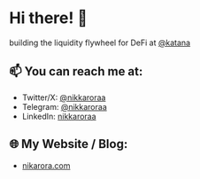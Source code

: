 # Hi there! 👋

building the liquidity flywheel for DeFi at [@katana](https://katana.network/)

## 📫 You can reach me at:

- Twitter/X: [@nikkaroraa](https://twitter.com/nikkaroraa)
- Telegram: [@nikkaroraa](https://t.me/nikkaroraa)
- LinkedIn: [nikkaroraa](https://www.linkedin.com/in/nikkaroraa/)

## 🌐 My Website / Blog:

- [nikarora.com](https://nikarora.com)

